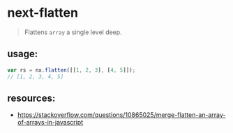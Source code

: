 # next-flatten
> Flattens `array` a single level deep.


## usage:
```js
var rs = nx.flatten([[1, 2, 3], [4, 5]]); 
// [1, 2, 3, 4, 5]
```


## resources:
+ https://stackoverflow.com/questions/10865025/merge-flatten-an-array-of-arrays-in-javascript
